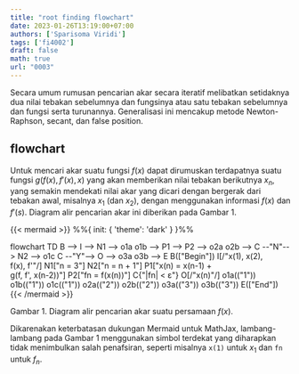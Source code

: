 ```yaml
---
title: "root finding flowchart"
date: 2023-01-26T13:19:00+07:00
authors: ['Sparisoma Viridi']
tags: ['fi4002']
draft: false
math: true
url: "0003"
---
```

Secara umum rumusan pencarian akar secara iteratif melibatkan setidaknya dua nilai tebakan sebelumnya dan fungsinya atau satu tebakan sebelumnya dan fungsi serta turunannya. Generalisasi ini mencakup metode Newton-Raphson, secant, dan false position.

## flowchart
Untuk mencari akar suatu fungsi $f(x)$ dapat dirumuskan terdapatnya suatu fungsi $g(f(x), f'(x), x)$ yang akan memberikan nilai tebakan berikutnya $x_n$, yang semakin mendekati nilai akar yang dicari dengan bergerak dari tebakan awal, misalnya $x_1$ (dan $x_2$), dengan menggunakan informasi $f(x)$ dan $f'(s)$. Diagram alir pencarian akar ini diberikan pada Gambar 1.

{{< mermaid >}}
%%{
  init: {
    'theme': 'dark'
  }
}%%

flowchart TD
  B --> I --> N1 --> o1a
  o1b --> P1 --> P2 --> o2a
  o2b --> C --"N"--> N2 --> o1c
  C --"Y"--> O --> o3a
  o3b --> E
  B(["Begin"])
  I[/"x(1), x(2),<br>f(x), f'"/]
  N1["n = 3"]
  N2["n = n + 1"]
  P1["x(n) = x(n-1) +<br>g(f, f', x(n-2))"]
  P2["fn = f(x(n))"]
  C{"|fn| < &epsilon;"}
  O[/"x(n)"/]
  o1a(("1"))
  o1b(("1"))
  o1c(("1"))
  o2a(("2"))
  o2b(("2"))
  o3a(("3"))
  o3b(("3"))
  E(["End"])
{{< /mermaid >}}

Gambar 1. Diagram alir pencarian akar suatu persamaan $f(x)$.

Dikarenakan keterbatasan dukungan Mermaid untuk MathJax, lambang-lambang pada Gambar 1 menggunakan simbol terdekat yang diharapkan tidak menimbulkan salah penafsiran, seperti misalnya `x(1)` untuk $x_1$ dan `fn` untuk $f_n$.